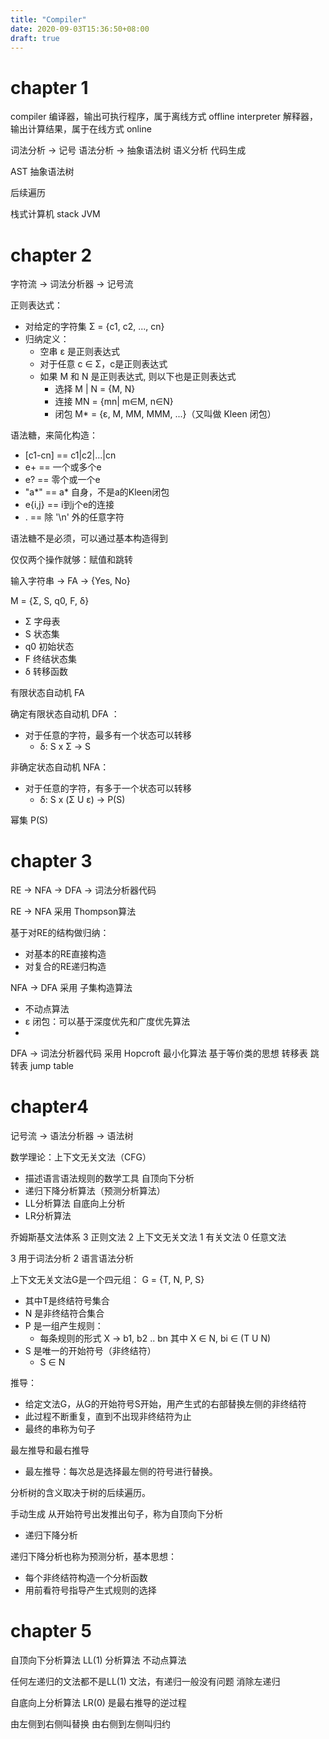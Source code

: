 ```yaml
---
title: "Compiler"
date: 2020-09-03T15:36:50+08:00
draft: true
---
```


# chapter 1
compiler 编译器，输出可执行程序，属于离线方式 offline
interpreter 解释器，输出计算结果，属于在线方式 online

词法分析 -> 记号
语法分析 -> 抽象语法树
语义分析 
代码生成

AST 抽象语法树

后续遍历

栈式计算机 stack JVM


# chapter 2

字符流 -> 词法分析器 -> 记号流


正则表达式：
- 对给定的字符集 Σ = {c1, c2, ..., cn}
- 归纳定义：
  - 空串 ε 是正则表达式
  - 对于任意 c ∈ Σ，c是正则表达式
  - 如果 M 和 N 是正则表达式, 则以下也是正则表达式
    - 选择  M | N = {M, N}
    - 连接  MN = {mn| m∈M, n∈N}
    - 闭包  M* = {ε, M, MM, MMM, ...}（又叫做 Kleen 闭包）

语法糖，来简化构造：
- [c1-cn] == c1|c2|...|cn
- e+ == 一个或多个e
- e? == 零个或一个e
- "a*" == a* 自身，不是a的Kleen闭包
- e{i,j} == i到j个e的连接
- . == 除 '\n' 外的任意字符

语法糖不是必须，可以通过基本构造得到

仅仅两个操作就够：赋值和跳转



输入字符串 -> FA -> {Yes, No}

M = {Σ, S, q0, F, δ}

- Σ 字母表
- S 状态集
- q0 初始状态
- F 终结状态集
- δ 转移函数

有限状态自动机 FA

确定有限状态自动机 DFA ：
- 对于任意的字符，最多有一个状态可以转移
  - δ: S x Σ -> S

非确定状态自动机 NFA：
- 对于任意的字符，有多于一个状态可以转移
  - δ: S x (Σ U ε) -> P(S)  

幂集 P(S)

# chapter 3

RE -> NFA -> DFA -> 词法分析器代码

RE -> NFA 采用 Thompson算法

基于对RE的结构做归纳：
- 对基本的RE直接构造
- 对复合的RE递归构造


NFA -> DFA 采用 子集构造算法
- 不动点算法
- ε 闭包：可以基于深度优先和广度优先算法
- 

DFA -> 词法分析器代码 采用 Hopcroft 最小化算法
基于等价类的思想
转移表
跳转表 jump table

# chapter4

记号流 -> 语法分析器 -> 语法树

数学理论：上下文无关文法（CFG）
- 描述语言语法规则的数学工具
自顶向下分析
- 递归下降分析算法（预测分析算法）
- LL分析算法
自底向上分析
- LR分析算法

乔姆斯基文法体系
3 正则文法 2 上下文无关文法 1 有关文法 0 任意文法

3 用于词法分析
2 语言语法分析

上下文无关文法G是一个四元组：
G = {T, N, P, S}
- 其中T是终结符号集合
- N 是非终结符合集合
- P 是一组产生规则：
  - 每条规则的形式 X -> b1, b2 .. bn
    其中 X ∈ N, bi ∈ (T U N)
- S 是唯一的开始符号（非终结符）
  - S ∈ N

推导：
- 给定文法G，从G的开始符号S开始，用产生式的右部替换左侧的非终结符
- 此过程不断重复，直到不出现非终结符为止
- 最终的串称为句子

最左推导和最右推导
- 最左推导：每次总是选择最左侧的符号进行替换。

分析树的含义取决于树的后续遍历。

手动生成
从开始符号出发推出句子，称为自顶向下分析
- 递归下降分析

递归下降分析也称为预测分析，基本思想：
- 每个非终结符构造一个分析函数
- 用前看符号指导产生式规则的选择

# chapter 5

自顶向下分析算法
LL(1) 分析算法
不动点算法

任何左递归的文法都不是LL(1) 文法，有递归一般没有问题
消除左递归

自底向上分析算法
LR(0)
是最右推导的逆过程


由左侧到右侧叫替换
由右侧到左侧叫归约







